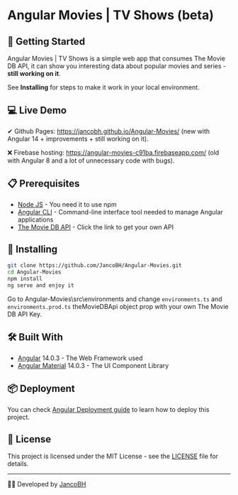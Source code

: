 # Angular Movies | TV Shows (beta)

## 🚀 Getting Started

Angular Movies | TV Shows is a simple web app that consumes The Movie DB API, it can show you interesting data about popular movies and series - **still working on it**.

See **Installing** for steps to make it work in your local environment.
## 💻 Live Demo

✔ Github Pages: https://jancobh.github.io/Angular-Movies/ (new with Angular 14 + improvements + still working on it).

❌ Firebase hosting: https://angular-movies-c91ba.firebaseapp.com/ (old with Angular 8 and a lot of unnecessary code with bugs).


## 📋 Prerequisites

* <a href="https://nodejs.org/es/" target="_blank">Node JS</a> - You need it to use npm
* <a href="https://angular.io/cli" target="_blank">Angular CLI</a> - Command-line interface tool needed to manage Angular applications
* <a href="https://developers.themoviedb.org/3" target="_blank">The Movie DB API</a> - Click the link to get your own API

## 🔧 Installing

```bash
git clone https://github.com/JancoBH/Angular-Movies.git
cd Angular-Movies
npm install
ng serve and enjoy it
```
Go to Angular-Movies\src\environments and change ```environments.ts``` and ```environments.prod.ts``` theMovieDBApi object prop with your own The Movie DB API Key.

## 🛠️ Built With

* <a href="https://angular.io/" target="_blank">Angular</a> 14.0.3 - The Web Framework used
* <a href="https://material.angular.io/" target="_blank">Angular Material</a> 14.0.3 - The UI Component Library

## 📦 Deployment

You can check <a href="https://angular.io/guide/deployment" target="_blank">Angular Deployment guide</a> to learn how to deploy this project.

## 📄 License

This project is licensed under the MIT License - see the [LICENSE](LICENSE) file for details.

---
🧑‍💻 Developed by [JancoBH](https://github.com/JancoBH)
